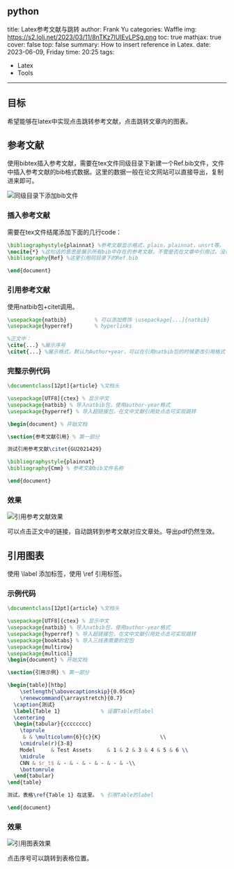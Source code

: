 python 
---
title: Latex参考文献与跳转
author: Frank Yu
categories: Waffle
img: https://s2.loli.net/2023/03/11/8nTKz7lUIEvLPSg.png
toc: true
mathjax: true
cover: false
top: false
summary: How to insert reference in Latex.
date: 2023-06-09, Friday
time: 20:25
tags: 
- Latex
- Tools
---

## 目标

希望能够在latex中实现点击跳转参考文献，点击跳转文章内的图表。

## 参考文献

使用bibtex插入参考文献，需要在tex文件同级目录下新建一个Ref.bib文件，文件中插入参考文献的bib格式数据。这里的数据一般在论文网站可以直接导出，复制进来即可。

![同级目录下添加bib文件](https://cdn.jsdelivr.net/gh/ldvyyc/ImgBed/20230609204359.png)


### 插入参考文献

需要在tex文件结尾添加下面的几行code：

```tex
\bibliographystyle{plainnat} %参考文献显示格式，plain，plainnat，unsrt等。
\nocite{*} %这句话的意思是展示所有bib中存在的参考文献，不管是否在文章中引用过。没有这句话就只显示论文中引用过的文献。
\bibliography{Ref} %这里引用同目录下的Ref.bib

\end{document}

```
### 引用参考文献

使用natbib包+citet调用。

```tex
\usepackage{natbib}         % 可以添加修饰 \usepackage[...]{natbib}
\usepackage{hyperref}       % hyperlinks

%正文中：
\cite{...} %展示序号
\citet{...} %展示格式，默认为Author+year，可以在引用natbib包的时候更改引用格式
```
### 完整示例代码

```tex
\documentclass[12pt]{article} %文档头

\usepackage[UTF8]{ctex} % 显示中文
\usepackage{natbib} % 导入natbib包，使用author-year格式
\usepackage{hyperref} % 导入超链接包，在文中文献引用处点击可实现跳转

\begin{document} % 开始文档

\section{参考文献引用} % 第一部分

测试引用参考文献\citet{GU2021429}

\bibliographystyle{plainnat} 
\bibliography{Cmm} % 参考文献bib文件名称

\end{document}

```

### 效果

![引用参考文献效果](https://cdn.jsdelivr.net/gh/ldvyyc/ImgBed/20230609204115.png)

可以点击正文中的链接，自动跳转到参考文献对应文章处。导出pdf仍然生效。

## 引用图表

使用 \label 添加标签，使用 \ref 引用标签。

### 示例代码

```tex
\documentclass[12pt]{article} %文档头

\usepackage[UTF8]{ctex} % 显示中文
\usepackage{natbib} % 导入natbib包，使用author-year格式
\usepackage{hyperref} % 导入超链接包，在文中文献引用处点击可实现跳转
\usepackage{booktabs} % 导入三线表需要的宏包
\usepackage{multirow}
\usepackage{multicol}
\begin{document} % 开始文档

\section{引用示例} % 第一部分

\begin{table}[htbp]
    \setlength{\abovecaptionskip}{0.05cm}
    \renewcommand{\arraystretch}{0.7}
  \caption{测试}
  \label{Table 1}             % 设置Table的label
  \centering
  \begin{tabular}{cccccccc}
    \toprule
     & & \multicolumn{6}{c}{K}                   \\
    \cmidrule(r){3-8}
    Model     & Test Assets     & 1 & 2 & 3 & 4 & 5 & 6 \\
    \midrule
    CNN & $r_t$ & - & - & - & - & - & -\\
    \bottomrule
  \end{tabular}
\end{table}

测试，表格\ref{Table 1} 在这里。 % 引用Table的label

\end{document}
```

### 效果

![引用图表效果](https://cdn.jsdelivr.net/gh/ldvyyc/ImgBed/20230609205154.png)

点击序号可以跳转到表格位置。